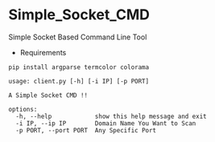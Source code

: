 # Simple_Socket_CMD
Simple Socket Based Command Line Tool

- Requirements
```
pip install argparse termcolor colorama
```

```
usage: client.py [-h] [-i IP] [-p PORT]

A Simple Socket CMD !!

options:
  -h, --help            show this help message and exit
  -i IP, --ip IP        Domain Name You Want to Scan
  -p PORT, --port PORT  Any Specific Port
```
